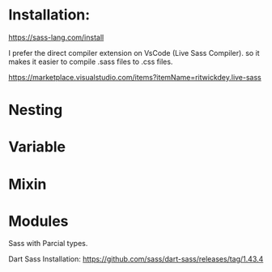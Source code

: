 # Installation:

https://sass-lang.com/install

I prefer the direct compiler extension on VsCode (Live Sass Compiler).
so it makes it easier to compile .sass files to .css files.

https://marketplace.visualstudio.com/items?itemName=ritwickdey.live-sass

# Nesting

# Variable

# Mixin

# Modules

Sass with Parcial types.

Dart Sass Installation:
https://github.com/sass/dart-sass/releases/tag/1.43.4
